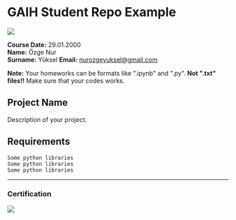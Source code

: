 # GAIH Student Repo Example
![](img/logo.png)

**Course Date:** 29.01.2000  
**Name:** Özge Nur  
**Surname:** Yüksel 
**Email:** nurozgeyuksel@gmail.com  

**Note:** Your homeworks can be formats like ".ipynb" and ".py". **Not ".txt" files!!** Make sure that your codes works.  

## Project Name
Description of your project.

## Requirements
```
Some python libraries
Some python libraries
Some python libraries
```
---

### Certification
![](img/certificate_ex.png)

